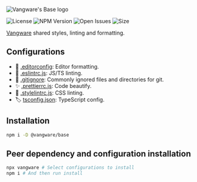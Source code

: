 ![Vangware's Base logo](https://i.imgur.com/xQqlmq5.png)

![License](https://img.shields.io/npm/l/@vangware/base.svg?style=for-the-badge&labelColor=666&color=2b7&link=https://github.com/vangware/base/blob/master/LICENSE)
![NPM Version](https://img.shields.io/npm/v/@vangware/base.svg?style=for-the-badge&labelColor=666&color=2b7&link=https://npm.im/@vangware/base)
![Open Issues](https://img.shields.io/github/issues/vangware/base.svg?style=for-the-badge&labelColor=666&color=2b7&link=https://github.com/vangware/base/issues)
![Size](https://img.shields.io/bundlephobia/minzip/@vangware/base.svg?style=for-the-badge&labelColor=666&color=2b7&label=size&link=https://bundlephobia.com/result?p=@vangware/base)

[Vangware](https://vangware.com) shared styles, linting and formatting.

## Configurations

- :memo: [.editorconfig](https://editorconfig.org/): Editor formatting.
- :rotating_light: [.eslintrc.js](https://eslint.org/): JS/TS linting.
- :see_no_evil: [.gitignore](https://gitignore.io/): Commonly ignored files and directories for git.
- :sparkles: [.prettierrc.js](https://prettier.io/): Code beautify.
- :art: [.stylelintrc.js](https://stylelint.io/): CSS linting.
- :label: [tsconfig.json](http://typescriptlang.org/): TypeScript config.

## Installation

```bash
npm i -D @vangware/base
```

## Peer dependency and configuration installation

```bash
npx vangware # Select configurations to install
npm i # And then run install
```
